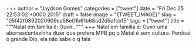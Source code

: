 
+++
author = "Jaydson Gomes"
categories = ["tweet"]
date = "Fri Dec 25 22:53:02 +0000 2015"
draft = false
image = "{TWEET_IMAGE}"
slug = "05f42f0892020909ea58e01b61b68ad2d5dfcbf5"
tags = ["tweet"]
title = """Natal em família é: Ouvir..."""
+++
Natal em família é: Ouvir uma aborrescentezinha dizer que prefere MPB pq o Metal é sem cultura. Perdoai ó grande Dio, ela não sabe o q fala

